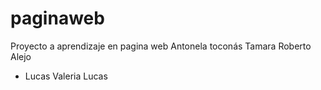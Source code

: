 # paginaweb

Proyecto a aprendizaje en pagina web 
Antonela toconás
Tamara
Roberto
Alejo
* Lucas
Valeria
Lucas

